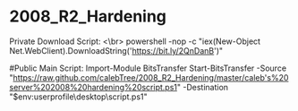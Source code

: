 # 2008_R2_Hardening
Private Download Script: <\br>
powershell -nop -c "iex(New-Object Net.WebClient).DownloadString('https://bit.ly/2QnDanB')"

#Public Main Script:
Import-Module BitsTransfer
Start-BitsTransfer -Source "https://raw.github.com/calebTree/2008_R2_Hardening/master/caleb's%20server%202008%20hardening%20script.ps1" -Destination "$env:userprofile\desktop\script.ps1"
